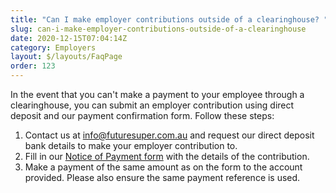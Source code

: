 ```yaml
---
title: "Can I make employer contributions outside of a clearinghouse? "
slug: can-i-make-employer-contributions-outside-of-a-clearinghouse
date: 2020-12-15T07:04:14Z
category: Employers
layout: $/layouts/FaqPage
order: 123
---
```


In the event that you can't make a payment to your employee through a clearinghouse, you can submit an employer contribution using direct deposit and our payment confirmation form. Follow these steps:

1.  Contact us at [info@futuresuper.com.au](mailto:info@futuresuper.com.au) and request our direct deposit bank details to make your employer contribution to.
2.  Fill in our [Notice of Payment form](https://www.futuresuper.com.au/employer-notice-of-payment) with the details of the contribution.
3.  Make a payment of the same amount as on the form to the account provided. Please also ensure the same payment reference is used.
